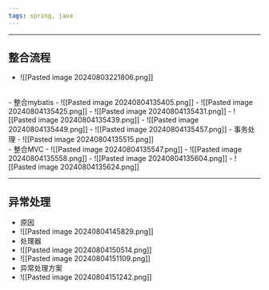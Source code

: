 ```yaml
---
tags: spring, java
---
```


---

## 整合流程

 - ![[Pasted image 20240803221806.png]]
<br />
 - 整合mybatis
 - ![[Pasted image 20240804135405.png]]
 - ![[Pasted image 20240804135425.png]]
 - ![[Pasted image 20240804135431.png]]
 - ![[Pasted image 20240804135439.png]]
 - ![[Pasted image 20240804135449.png]]
 - ![[Pasted image 20240804135457.png]]
 - 事务处理
 - ![[Pasted image 20240804135515.png]]
<br />
 - 整合MVC
 - ![[Pasted image 20240804135547.png]]
 - ![[Pasted image 20240804135558.png]]
 - ![[Pasted image 20240804135604.png]]
 - ![[Pasted image 20240804135624.png]]

---

## 异常处理

 - 原因
 - ![[Pasted image 20240804145829.png]]
 - 处理器
 - ![[Pasted image 20240804150514.png]]
 - ![[Pasted image 20240804151109.png]]
 - 异常处理方案
 - ![[Pasted image 20240804151242.png]]